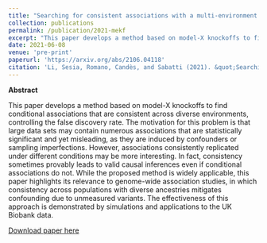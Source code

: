 ```yaml
---
title: "Searching for consistent associations with a multi-environment knockoff filter"
collection: publications
permalink: /publication/2021-mekf
excerpt: "This paper develops a method based on model-X knockoffs to find conditional associations that are consistent across diverse environments, controlling the false discovery rate."
date: 2021-06-08
venue: 'pre-print'
paperurl: 'https://arxiv.org/abs/2106.04118'
citation: 'Li, Sesia, Romano, Candès, and Sabatti (2021). &quot;Searching for consistent associations with a multi-environment knockoff filter.&quot; <i>arXiv</i>.'
---
```


**Abstract**

This paper develops a method based on model-X knockoffs to find conditional associations that are consistent across diverse environments, controlling the false discovery rate. The motivation for this problem is that large data sets may contain numerous associations that are statistically significant and yet misleading, as they are induced by confounders or sampling imperfections. However, associations consistently replicated under different conditions may be more interesting. In fact, consistency sometimes provably leads to valid causal inferences even if conditional associations do not. While the proposed method is widely applicable, this paper highlights its relevance to genome-wide association studies, in which consistency across populations with diverse ancestries mitigates confounding due to unmeasured variants. The effectiveness of this approach is demonstrated by simulations and applications to the UK Biobank data.

[Download paper here](http://msesia.github.io/files/mekf.pdf)